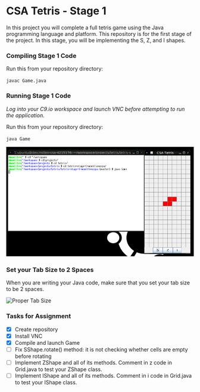 # CSA Tetris - Stage 1

In this project you will complete a full tetris game using the Java programming
language and platform. 
This repository is for the first stage of the project.
In this stage, you will be implementing the S, Z, and I shapes.

### Compiling Stage 1 Code

Run this from your repository directory:

`javac Game.java`

### Running Stage 1 Code

*Log into your C9.io workspace and launch VNC before
attempting to run the application.*

Run this from your repository directory:

`java Game`

![Launching CSA Tetris](stage1.png)

### Set your Tab Size to 2 Spaces

When you are writing your Java code, make sure that you set your tab size
to be 2 spaces.

![Proper Tab Size](tabeSize.png) 

### Tasks for Assignment

- [x] Create repository
- [x] Install VNC
- [x] Compile and launch Game
- [ ] Fix SShape.rotate() method: it is not checking whether cells are empty before rotating
- [ ] Implement ZShape and all of its methods. Comment in z code in Grid.java to test your ZShape class.
- [ ] Implement IShape and all of its methods. Comment in i code in Grid.java to test your IShape class.